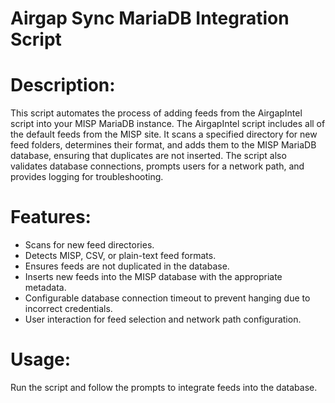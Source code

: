 # Airgap Sync MariaDB Integration Script

# Description:
This script automates the process of adding feeds from the AirgapIntel script into your MISP MariaDB instance.
The AirgapIntel script includes all of the default feeds from the MISP site.
It scans a specified directory for new feed folders, determines their format, and adds them to the MISP MariaDB database,
ensuring that duplicates are not inserted. The script also validates database connections, prompts users for a 
network path, and provides logging for troubleshooting.

# Features:
- Scans for new feed directories.
- Detects MISP, CSV, or plain-text feed formats.
- Ensures feeds are not duplicated in the database.
- Inserts new feeds into the MISP database with the appropriate metadata.
- Configurable database connection timeout to prevent hanging due to incorrect credentials.
- User interaction for feed selection and network path configuration.

# Usage:
Run the script and follow the prompts to integrate feeds into the database.


